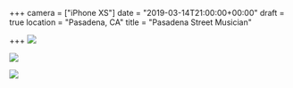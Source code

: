 +++
camera = ["iPhone XS"]
date = "2019-03-14T21:00:00+00:00"
draft = true
location = "Pasadena, CA"
title = "Pasadena Street Musician"

+++
![](https://res.cloudinary.com/tobyblog/image/upload/v1552602904/img/25A20639-6AB5-428E-B013-951140B9B004.jpg)
<!--more-->
![](https://res.cloudinary.com/tobyblog/image/upload/v1552624987/img/9B0304B4-3011-40E7-B59D-6C95B083A736.jpg)

![](https://res.cloudinary.com/tobyblog/image/upload/v1552625088/img/DE24A743-21F6-4F33-8DC8-72E211873230.jpg)